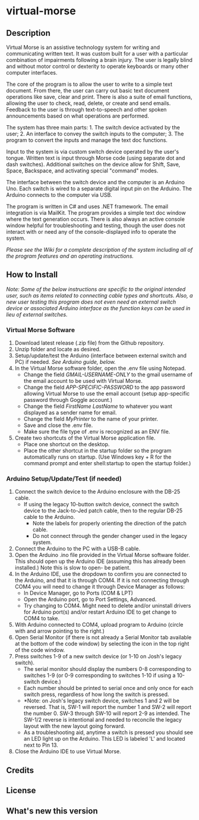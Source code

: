 # virtual-morse

## Description

Virtual Morse is an assistive technology system for writing and communicating written text. It was custom built for a user with a particular combination of impairments following a brain injury. The user is legally blind and without motor control or dexterity to operate keyboards or many other computer interfaces.  

The core of the program is to allow the user to write to a simple text document. From there, the user can carry out basic text document operations like save, clear and print. There is also a suite of email functions, allowing the user to check, read, delete, or create and send emails. Feedback to the user is through text-to-speech and other spoken announcements based on what operations are performed.

The system has three main parts: 1. The switch device activated by the user; 2. An interface to convey the switch inputs to the computer; 3. The program to convert the inputs and manage the text doc functions.

Input to the system is via custom switch device operated by the user's tongue. Written text is input through Morse code (using separate dot and dash switches). Additional switches on the device allow for Shift, Save, Space, Backspace, and activating special "command" modes.

The interface between the switch device and the computer is an Arduino Uno.  Each switch is wired to a separate digital input pin on the Arduino.  The Arduino connects to the computer via USB.

The program is written in C# and uses .NET framework.  The email integration is via MailKit.  The program provides a simple text doc window where the text generation occurs.  There is also always an active console window helpful for troubleshooting and testing, though the user does not interact with or need any of the console-displayed info to operate the system.

*Please see the Wiki for a complete description of the system including all of the program features and an operating instructions.*

## How to Install
*Note: Some of the below instructions are specific to the original intended user, such as items related to connecting cable types and shortcuts. Also, a new user testing this program does not even need an external switch device or associated Arduino interface as the function keys can be used in lieu of external switches.*
### Virtual Morse Software
1. Download latest release (.zip file) from the Github repository.
2. Unzip folder and locate as desired.
3. Setup/update/test the Arduino (interface between external switch and PC) if needed. *See Arduino guide, below.*
4. In the Virtual Morse software folder, open the .env file using Notepad.  
	- Change the field *GMAIL-USERNAME-ONLY* to the gmail username of the email account to be used with Virtual Morse.
	- Change the field *APP-SPECIFIC-PASSWORD* to the app password allowing Virtual Morse to use the email account (setup app-specific password through Goggle account.)
	- Change the field *FirstName LastName* to whatever you want displayed as a sender name for email.
	- Change the field *MyPrinter* to the name of your printer.
	- Save and close the .env file.
	- Make sure the file type of .env is recognized as an ENV file.
5. Create two shortcuts of the Virtual Morse application file.
	- Place one shortcut on the desktop.
	- Place the other shortcut in the startup folder so the program automatically runs on startup.
	(Use Windows key + R for the command prompt and enter shell:startup to open the startup folder.)
### Arduino Setup/Update/Test (if needed)
1. Connect the switch device to the Arduino enclosure with the DB-25 cable.
	- If using the legacy 10-button switch device, connect the switch device to the Jack-to-Jed patch cable, then to the regular DB-25 cable to the Arduino.
		- Note the labels for properly orienting the direction of the patch cable.
		- Do not connect through the gender changer used in the legacy system.
2. Connect the Arduino to the PC with a USB-B cable.
3. Open the Arduino .ino file provided in the Virtual Morse software folder. This should open up the Arduino IDE (assuming this has already been installed.)  Note this is slow to open- be patient.
4. In the Arduino IDE, use the dropdown to confirm you are connected to the Arduino, and that it is through COM4. If it is not connecting through COM4 you will need to change it through Device Manager as follows:
	- In Device Manager, go to Ports (COM & LPT)
	- Open the Arduino port, go to Port Settings, Advanced.
	- Try changing to COM4.  Might need to delete and/or uninstall drivers for Arduino port(s) and/or restart Arduino IDE to get change to COM4 to take.
5. With Arduino connected to COM4, upload program to Arduino (circle with and arrow pointing to the right.)
6. Open Serial Monitor (if there is not already a Serial Monitor tab available at the bottom of the code window) by selecting the icon in the top right of the code window.
7. Press switches 1-9 of a new switch device (or 1-10 on Josh's legacy switch).
	- The serial monitor should display the numbers 0-8 corresponding to switches 1-9 (or 0-9 corresponding to switches 1-10 if using a 10-switch device.)
	- Each number should be printed to serial once and only once for each switch press, regardless of how long the switch is pressed.
	- *Note: on Josh's legacy switch device, switches 1 and 2 will be reversed.  That is, SW-1 will report the number 1 and SW-2 will report the number 0.  SW-3 through SW-10 will report 2-9 as intended. The SW-1/2 reverse is intentional and needed to reconcile the legacy layout with the new layout going forward.
	- As a troubleshooting aid, anytime a switch is pressed you should see an LED light up on the Arduino.  This LED is labeled 'L' and located next to Pin 13.
8. Close the Arduino IDE to use Virtual Morse.	


## Credits


## License

## What's new this version


